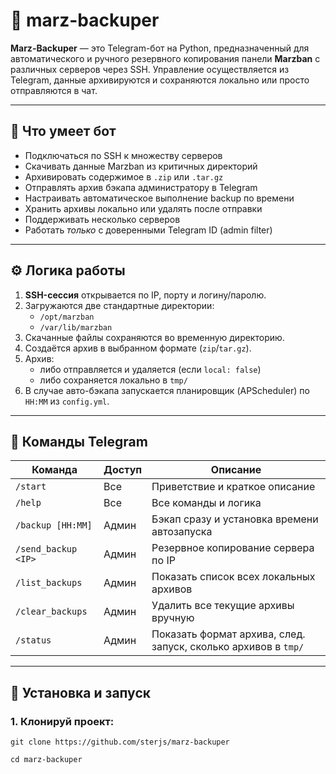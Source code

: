 # 🚀 marz-backuper

**Marz-Backuper** — это Telegram-бот на Python, предназначенный для автоматического и ручного резервного копирования панели **Marzban** с различных серверов через SSH. Управление осуществляется из Telegram, данные архивируются и сохраняются локально или просто отправляются в чат.

---

## 🔧 Что умеет бот

- Подключаться по SSH к множеству серверов
- Скачивать данные Marzban из критичных директорий
- Архивировать содержимое в `.zip` или `.tar.gz`
- Отправлять архив бэкапа администратору в Telegram
- Настраивать автоматическое выполнение backup по времени
- Хранить архивы локально или удалять после отправки
- Поддерживать несколько серверов
- Работать *только* с доверенными Telegram ID (admin filter)

---

## ⚙️ Логика работы

1. **SSH-сессия** открывается по IP, порту и логину/паролю.
2. Загружаются две стандартные директории:
   - `/opt/marzban`
   - `/var/lib/marzban`
3. Скачанные файлы сохраняются во временную директорию.
4. Создаётся архив в выбранном формате (`zip`/`tar.gz`).
5. Архив:
   - либо отправляется и удаляется (если `local: false`)
   - либо сохраняется локально в `tmp/`
6. В случае авто-бэкапа запускается планировщик (APScheduler) по `HH:MM` из `config.yml`.

---

## 💬 Команды Telegram

| Команда                      | Доступ      | Описание                                                                 |
|------------------------------|-------------|--------------------------------------------------------------------------|
| `/start`                     | Все         | Приветствие и краткое описание                                           |
| `/help`                      | Все         | Все команды и логика                                                     |
| `/backup [HH:MM]`            | Админ       | Бэкап сразу и установка времени автозапуска                              |
| `/send_backup <IP>`          | Админ       | Резервное копирование сервера по IP                                      |
| `/list_backups`              | Админ       | Показать список всех локальных архивов                                   |
| `/clear_backups`             | Админ       | Удалить все текущие архивы вручную                                       |
| `/status`                    | Админ       | Показать формат архива, след. запуск, сколько архивов в `tmp/`           |


---

## 🚀 Установка и запуск

### 1. Клонируй проект:
`git clone https://github.com/sterjs/marz-backuper`

`cd marz-backuper`
